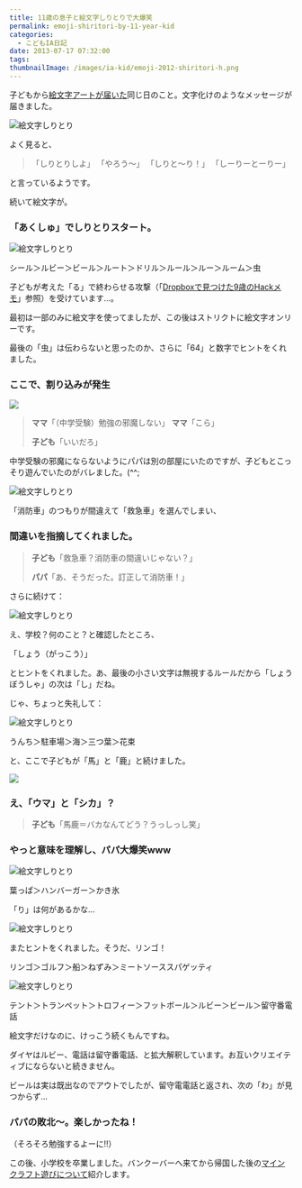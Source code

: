 ```yaml
---
title: 11歳の息子と絵文字しりとりで大爆笑
permalink: emoji-shiritori-by-11-year-kid
categories:
  - こどもIA日記
date: 2013-07-17 07:32:00
tags:
thumbnailImage: /images/ia-kid/emoji-2012-shiritori-h.png
---
```


子どもから[絵文字アートが届いた](/news/emoji-art-by-11-year-kid/)同じ日のこと。文字化けのようなメッセージが届きました。

![絵文字しりとり](/images/ia-kid/emoji-2012-shiritori-a.png)

よく見ると、
<!-- more -->

> 「しりとりしよ」
> 「やろう〜」
> 「しりと〜り！」
> 「しーりーとーりー」

と言っているようです。

続いて絵文字が。

### 「あくしゅ」でしりとりスタート。

![絵文字しりとり](/images/ia-kid/emoji-2012-shiritori-b.png)

シール＞ルビー＞ビール＞ルート＞ドリル＞ルール＞ルー＞ルーム＞虫

子どもが考えた「る」で終わらせる攻撃（「[Dropboxで見つけた9歳のHackメモ](/news/hack-memo-by-9yrs-kid/)」参照）を受けています...。

最初は一部のみに絵文字を使ってましたが、この後はストリクトに絵文字オンリーです。

最後の「虫」は伝わらないと思ったのか、さらに「64」と数字でヒントをくれました。

### ここで、割り込みが発生

![](/images/ia-kid/emoji-2012-shiritori-c.png)

> **ママ**「（中学受験）勉強の邪魔しない」
> **ママ**「こら」
> 
> **子ども**「いいだろ」

中学受験の邪魔にならないようにパパは別の部屋にいたのですが、子どもとこっそり遊んでいたのがバレました。(^^;

![絵文字しりとり](/images/ia-kid/emoji-2012-shiritori-d.png)

「消防車」のつもりが間違えて「救急車」を選んでしまい、

### 間違いを指摘してくれました。

> **子ども**「救急車？消防車の間違いじゃない？」
> 
> **パパ**「あ、そうだった。訂正して消防車！」

さらに続けて：

![絵文字しりとり](/images/ia-kid/emoji-2012-shiritori-e.png)

え、学校？何のこと？と確認したところ、

「しょう（がっこう）」

とヒントをくれました。あ、最後の小さい文字は無視するルールだから「しょうぼうしゃ」の次は「し」だね。

じゃ、ちょっと失礼して：

![絵文字しりとり](/images/ia-kid/emoji-2012-shiritori-f.png)

うんち＞駐車場＞海＞三つ葉＞花束

と、ここで子どもが「馬」と「鹿」と続けました。

![](/images/ia-kid/emoji-2012-shiritori-baka.png)

### え、「ウマ」と「シカ」？

> **子ども**「馬鹿＝バカなんてどう？うっしっし笑」

### やっと意味を理解し、パパ大爆笑www

![絵文字しりとり](/images/ia-kid/emoji-2012-shiritori-g.png)

葉っぱ＞ハンバーガー＞かき氷

「り」は何があるかな...

![絵文字しりとり](/images/ia-kid/emoji-2012-shiritori-h.png)

またヒントをくれました。そうだ、リンゴ！

リンゴ＞ゴルフ＞船＞ねずみ＞ミートソーススパゲッティ

![絵文字しりとり](/images/ia-kid/emoji-2012-shiritori-i.png)

テント＞トランペット＞トロフィー＞フットボール＞ルビー＞ビール＞留守番電話

絵文字だけなのに、けっこう続くもんですね。

ダイヤはルビー、電話は留守番電話、と拡大解釈しています。お互いクリエイティブにならないと続きません。

ビールは実は既出なのでアウトでしたが、留守電電話と返され、次の「わ」が見つからず...

### パパの敗北〜。楽しかったね！

（そろそろ勉強するよーに!!）

この後、小学校を卒業しました。バンクーバーへ来てから帰国した後の[マインクラフト遊びについて](/news/offline-to-online-by-12-year-kid/)紹介します。